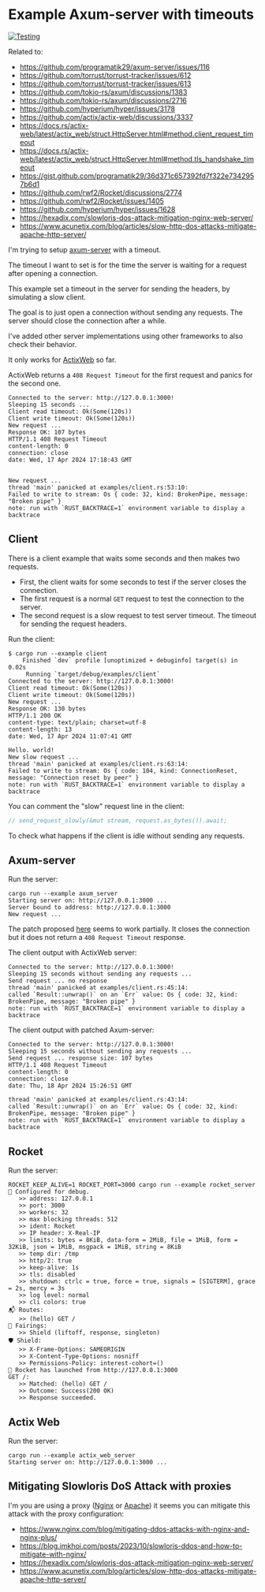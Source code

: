 # Example Axum-server with timeouts

[![Testing](https://github.com/josecelano/axum-server-timeout/actions/workflows/testing.yaml/badge.svg)](https://github.com/josecelano/axum-server-timeout/actions/workflows/testing.yaml)

Related to:

- <https://github.com/programatik29/axum-server/issues/116>
- <https://github.com/torrust/torrust-tracker/issues/612>
- <https://github.com/torrust/torrust-tracker/issues/613>
- <https://github.com/tokio-rs/axum/discussions/1383>
- <https://github.com/tokio-rs/axum/discussions/2716>
- <https://github.com/hyperium/hyper/issues/3178>
- <https://github.com/actix/actix-web/discussions/3337>
- <https://docs.rs/actix-web/latest/actix_web/struct.HttpServer.html#method.client_request_timeout>
- <https://docs.rs/actix-web/latest/actix_web/struct.HttpServer.html#method.tls_handshake_timeout>
- <https://gist.github.com/programatik29/36d371c657392fd7f322e7342957b6d1>
- <https://github.com/rwf2/Rocket/discussions/2774>
- <https://github.com/rwf2/Rocket/issues/1405>
- <https://github.com/hyperium/hyper/issues/1628>
- <https://hexadix.com/slowloris-dos-attack-mitigation-nginx-web-server/>
- <https://www.acunetix.com/blog/articles/slow-http-dos-attacks-mitigate-apache-http-server/>

I'm trying to setup [axum-server](https://github.com/programatik29/axum-server/) with a timeout.

The timeout I want to set is for the time the server is waiting for a request after opening a connection.

This example set a timeout in the server for sending the headers, by simulating a slow client.

The goal is to just open a connection without sending any requests. The server should close the connection after a while.

I've added other server implementations using other frameworks to also check their behavior.

It only works for [ActixWeb](https://actix.rs/) so far.

ActixWeb returns a `408 Request Timeout` for the first request and panics for the second one.

```output
Connected to the server: http://127.0.0.1:3000!
Sleeping 15 seconds ...
Client read timeout: Ok(Some(120s))
Client write timeout: Ok(Some(120s))
New request ...
Response OK: 107 bytes
HTTP/1.1 408 Request Timeout
content-length: 0
connection: close
date: Wed, 17 Apr 2024 17:18:43 GMT


New request ...
thread 'main' panicked at examples/client.rs:53:10:
Failed to write to stream: Os { code: 32, kind: BrokenPipe, message: "Broken pipe" }
note: run with `RUST_BACKTRACE=1` environment variable to display a backtrace
```

## Client

There is a client example that waits some seconds and then makes two requests.

- First, the client waits for some seconds to test if the server closes the connection.
- The first request is a normal `GET` request to test the connection to the server.
- The second request is a slow request to test server timeout. The timeout for sending the request headers.

Run the client:

```output
$ cargo run --example client
    Finished `dev` profile [unoptimized + debuginfo] target(s) in 0.02s
     Running `target/debug/examples/client`
Connected to the server: http://127.0.0.1:3000!
Client read timeout: Ok(Some(120s))
Client write timeout: Ok(Some(120s))
New request ...
Response OK: 130 bytes
HTTP/1.1 200 OK
content-type: text/plain; charset=utf-8
content-length: 13
date: Wed, 17 Apr 2024 11:07:41 GMT

Hello. world!
New slow request ...
thread 'main' panicked at examples/client.rs:63:14:
Failed to write to stream: Os { code: 104, kind: ConnectionReset, message: "Connection reset by peer" }
note: run with `RUST_BACKTRACE=1` environment variable to display a backtrace
```

You can comment the "slow" request line in the client:

```rust
// send_request_slowly(&mut stream, request.as_bytes()).await;
```

To check what happens if the client is idle without sending any requests.

## Axum-server

Run the server:

```output
cargo run --example axum_server
Starting server on: http://127.0.0.1:3000 ...
Server bound to address: http://127.0.0.1:3000
New request ...
```

The patch proposed [here](https://gist.github.com/programatik29/36d371c657392fd7f322e7342957b6d1) seems to work partially. It closes the connection but it does not return a `408 Request Timeout` response.

The client output with ActixWeb server:

```output
Connected to the server: http://127.0.0.1:3000!
Sleeping 15 seconds without sending any requests ...
Send request ... no response
thread 'main' panicked at examples/client.rs:45:14:
called `Result::unwrap()` on an `Err` value: Os { code: 32, kind: BrokenPipe, message: "Broken pipe" }
note: run with `RUST_BACKTRACE=1` environment variable to display a backtrace
```

The client output with patched Axum-server:

```output
Connected to the server: http://127.0.0.1:3000!
Sleeping 15 seconds without sending any requests ...
Send request ... response size: 107 bytes
HTTP/1.1 408 Request Timeout
content-length: 0
connection: close
date: Thu, 18 Apr 2024 15:26:51 GMT

thread 'main' panicked at examples/client.rs:43:14:
called `Result::unwrap()` on an `Err` value: Os { code: 32, kind: BrokenPipe, message: "Broken pipe" }
note: run with `RUST_BACKTRACE=1` environment variable to display a backtrace
```

## Rocket

Run the server:

```output
ROCKET_KEEP_ALIVE=1 ROCKET_PORT=3000 cargo run --example rocket_server
🔧 Configured for debug.
   >> address: 127.0.0.1
   >> port: 3000
   >> workers: 32
   >> max blocking threads: 512
   >> ident: Rocket
   >> IP header: X-Real-IP
   >> limits: bytes = 8KiB, data-form = 2MiB, file = 1MiB, form = 32KiB, json = 1MiB, msgpack = 1MiB, string = 8KiB
   >> temp dir: /tmp
   >> http/2: true
   >> keep-alive: 1s
   >> tls: disabled
   >> shutdown: ctrlc = true, force = true, signals = [SIGTERM], grace = 2s, mercy = 3s
   >> log level: normal
   >> cli colors: true
📬 Routes:
   >> (hello) GET /
📡 Fairings:
   >> Shield (liftoff, response, singleton)
🛡️ Shield:
   >> X-Frame-Options: SAMEORIGIN
   >> X-Content-Type-Options: nosniff
   >> Permissions-Policy: interest-cohort=()
🚀 Rocket has launched from http://127.0.0.1:3000
GET /:
   >> Matched: (hello) GET /
   >> Outcome: Success(200 OK)
   >> Response succeeded.
```

## Actix Web

Run the server:

```output
cargo run --example actix_web_server
Starting server on: http://127.0.0.1:3000 ...
```

## Mitigating Slowloris DoS Attack with proxies

I'm you are using a proxy ([Nginx](https://nginx.org/en/) or [Apache](https://httpd.apache.org/)) it seems you can mitigate this attack with the proxy configuration:

- <https://www.nginx.com/blog/mitigating-ddos-attacks-with-nginx-and-nginx-plus/>
- <https://blog.imkhoi.com/posts/2023/10/slowloris-ddos-and-how-to-mitigate-with-nginx/>
- <https://hexadix.com/slowloris-dos-attack-mitigation-nginx-web-server/>
- <https://www.acunetix.com/blog/articles/slow-http-dos-attacks-mitigate-apache-http-server/>